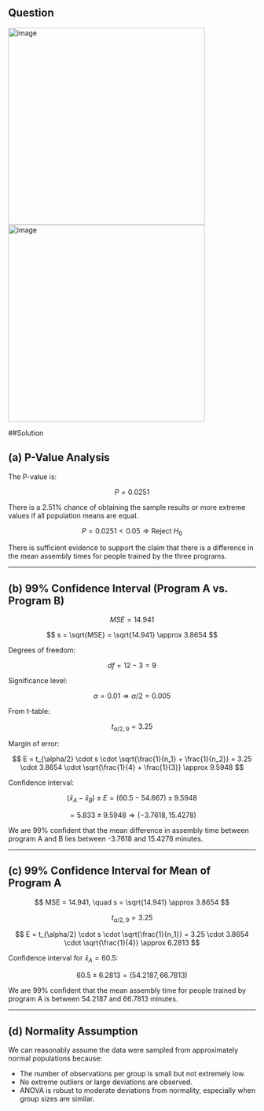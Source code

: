 ## Question

<img width="400" alt="image" src="https://github.com/user-attachments/assets/aebcf927-0ea1-4660-9ff5-0fbd357bb5b7" /><br>
<img width="400" alt="image" src="https://github.com/user-attachments/assets/6ef146eb-9bf6-40a6-aec1-0021f6e5b32b" />

##Solution

## (a) P-Value Analysis

The P-value is:

$$
P = 0.0251
$$

There is a 2.51% chance of obtaining the sample results or more extreme values if all population means are equal.

$$
P = 0.0251 < 0.05 \Rightarrow \text{Reject } H_0
$$

There is sufficient evidence to support the claim that there is a difference in the mean assembly times for people trained by the three programs.

---

## (b) 99% Confidence Interval (Program A vs. Program B)

$$
MSE = 14.941
$$

$$
s = \sqrt{MSE} = \sqrt{14.941} \approx 3.8654
$$

Degrees of freedom:

$$
df = 12 - 3 = 9
$$

Significance level:

$$
\alpha = 0.01 \Rightarrow \alpha/2 = 0.005
$$

From t-table:

$$
t_{\alpha/2,9} = 3.25
$$

Margin of error:

$$
E = t_{\alpha/2} \cdot s \cdot \sqrt{\frac{1}{n_1} + \frac{1}{n_2}} = 3.25 \cdot 3.8654 \cdot \sqrt{\frac{1}{4} + \frac{1}{3}} \approx 9.5948
$$

Confidence interval:

$$
(\bar{x}_A - \bar{x}_B) \pm E = (60.5 - 54.667) \pm 9.5948
$$

$$
= 5.833 \pm 9.5948 \Rightarrow (-3.7618, 15.4278)
$$

We are 99% confident that the mean difference in assembly time between program A and B lies between -3.7618 and 15.4278 minutes.

---

## (c) 99% Confidence Interval for Mean of Program A

$$
MSE = 14.941, \quad s = \sqrt{14.941} \approx 3.8654
$$

$$
t_{\alpha/2,9} = 3.25
$$

$$
E = t_{\alpha/2} \cdot s \cdot \sqrt{\frac{1}{n_1}} = 3.25 \cdot 3.8654 \cdot \sqrt{\frac{1}{4}} \approx 6.2813
$$

Confidence interval for $\bar{x}_A = 60.5$:

$$
60.5 \pm 6.2813 = (54.2187, 66.7813)
$$

We are 99% confident that the mean assembly time for people trained by program A is between 54.2187 and 66.7813 minutes.

---

## (d) Normality Assumption

We can reasonably assume the data were sampled from approximately normal populations because:
- The number of observations per group is small but not extremely low.
- No extreme outliers or large deviations are observed.
- ANOVA is robust to moderate deviations from normality, especially when group sizes are similar.
